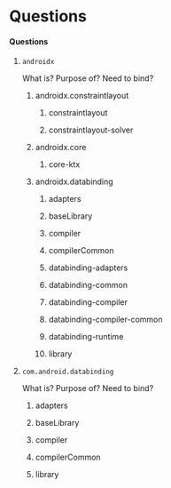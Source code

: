 # Questions


#### Questions

1.  `androidx` 

    What is? 
    Purpose of? 
    Need to bind?

    1.  androidx.constraintlayout

        1.  constraintlayout

        2.  constraintlayout-solver

    2.  androidx.core

        1.  core-ktx

    3.  androidx.databinding

        1.  adapters

        2.  baseLibrary

        3.  compiler

        4.  compilerCommon

        5.  databinding-adapters

        6.  databinding-common

        7.  databinding-compiler

        8.  databinding-compiler-common

        9.  databinding-runtime

        10. library

2.  `com.android.databinding`

    What is? 
    Purpose of? 
    Need to bind?

    1.  adapters

    2.  baseLibrary

    3.  compiler

    4.  compilerCommon

    5.  library


